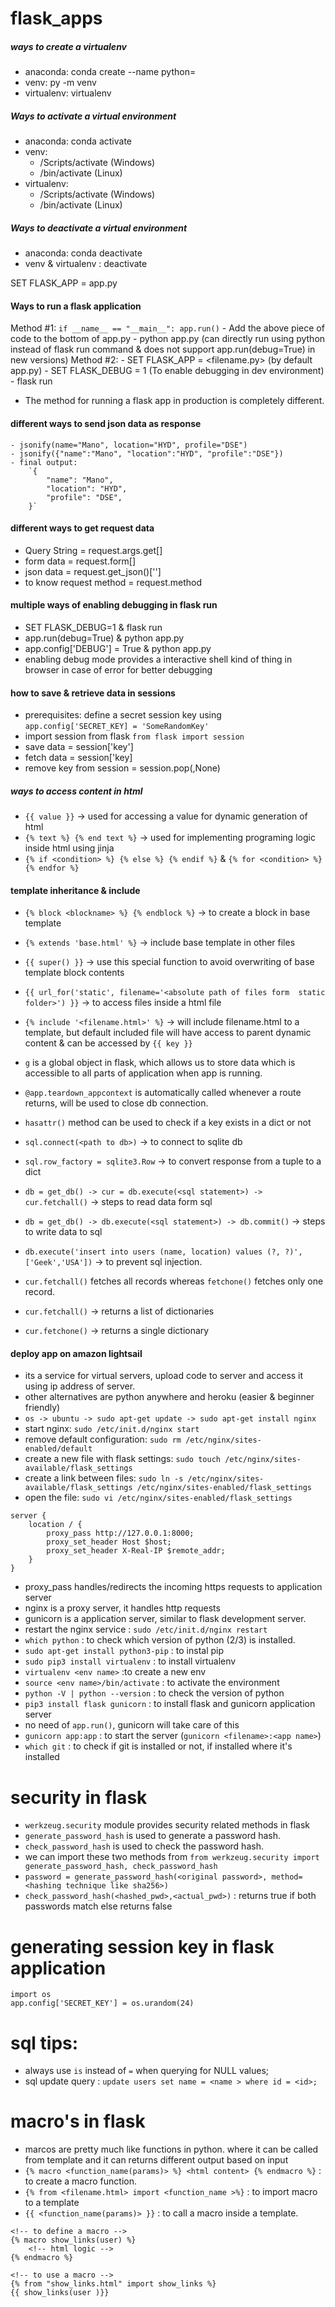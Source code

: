 # flask_apps
##### ways to create  a virtualenv
- anaconda: conda create --name <env name> python=<version>
- venv: py -m venv <env name>
- virtualenv: virtualenv <env name>

##### Ways to activate a virtual environment
- anaconda: conda activate <env name>
- venv:
    - <env name>/Scripts/activate (Windows)
    - <env name>/bin/activate (Linux)
- virtualenv:
    - <env name>/Scripts/activate (Windows)
    - <env name>/bin/activate (Linux)

##### Ways to deactivate a virtual environment
- anaconda: conda deactivate
- venv & virtualenv : deactivate

SET FLASK_APP = app.py

#### Ways to run a flask application
Method #1:
    `if __name__ == "__main__": app.run()`
    - Add the above piece of code to the bottom of app.py
    - python app.py (can directly run using python instead of flask run command & does not support app.run(debug=True) in new versions)
Method #2:
    - SET FLASK_APP = <filename.py> (by default app.py)
    - SET FLASK_DEBUG = 1 (To enable debugging in dev environment)
    - flask run

- The method for running a flask app in production is completely different.

#### different ways to send json data as response
    - jsonify(name="Mano", location="HYD", profile="DSE")
    - jsonify({"name":"Mano", "location":"HYD", "profile":"DSE"})
    - final output: 
        `{
            "name": "Mano",
            "location": "HYD",
            "profile": "DSE",
        }`
#### different ways to get request data 
- Query String  = request.args.get[<key>]
- form data = request.form[<key>]
- json data = request.get_json()['<key>'] 
- to know request method = request.method

#### multiple ways of enabling debugging in flask run
- SET FLASK_DEBUG=1 & flask run
- app.run(debug=True) & python app.py
- app.config['DEBUG'] = True & python app.py
- enabling debug mode provides a interactive shell kind of thing in browser in case of error for better debugging

#### how to save & retrieve data in sessions
 - prerequisites: define a secret session key using `app.config['SECRET_KEY] = 'SomeRandomKey'`
 - import session from flask `from flask import session`
 - save data = session['key']
 - fetch data = session['key]
 - remove key from session = session.pop(<key>,None)

##### ways to access content in html
- `{{ value }}` -> used for accessing a value for dynamic generation of html
- `{% text %} {% end text %}` -> used for implementing programing logic inside html using jinja
- `{% if <condition> %} {% else %} {% endif %}` & `{% for <condition> %} {% endfor %}`

#### template inheritance & include
- `{% block <blockname> %} {% endblock %}` -> to create a block in base template
- `{% extends 'base.html' %}` -> include base template in other files
- `{{ super() }}` -> use this special function to avoid overwriting of base template block contents
- `{{ url_for('static', filename='<absolute path of files form  static folder>') }}` -> to access files inside a html file
- `{% include '<filename.html>' %}` -> will include filename.html to a template, but default included file will have access to parent dynamic content & can be accessed by `{{ key }}`

- `g` is a global object in flask, which allows us to store data which is accessible to all parts of application when app is running.
- `@app.teardown_appcontext` is automatically called whenever a route returns, will be used to close db connection.
- `hasattr()` method can be used to check if a key exists in a dict or not
- `sql.connect(<path to db>)` -> to connect to sqlite db
- `sql.row_factory = sqlite3.Row`  -> to convert response from a tuple to a dict
- `db = get_db() -> cur = db.execute(<sql statement>) -> cur.fetchall()` -> steps to read data form sql
- `db = get_db() -> db.execute(<sql statement>) -> db.commit()` -> steps to write data to sql
- `db.execute('insert into users (name, location) values (?, ?)', ['Geek','USA'])` -> to prevent sql injection.
- `cur.fetchall()` fetches all records whereas `fetchone()` fetches only one record.
- `cur.fetchall()` -> returns a list of dictionaries
- `cur.fetchone()` -> returns a single dictionary

#### deploy app on amazon lightsail
- its a service for virtual servers, upload code to server and access it using ip address of server.
- other alternatives are python anywhere and heroku (easier & beginner friendly)
- `os -> ubuntu -> sudo apt-get update -> sudo apt-get install nginx`
- start nginx: `sudo /etc/init.d/nginx start`
- remove default configuration: `sudo rm /etc/nginx/sites-enabled/default`
- create a new file with flask settings: `sudo touch /etc/nginx/sites-available/flask_settings`
- create a link between files: `sudo ln -s /etc/nginx/sites-available/flask_settings /etc/nginx/sites-enabled/flask_settings`
- open the file: `sudo vi /etc/nginx/sites-enabled/flask_settings`
```
server {
    location / {
        proxy_pass http://127.0.0.1:8000;
        proxy_set_header Host $host;
        proxy_set_header X-Real-IP $remote_addr;
    }
}
```
- proxy_pass handles/redirects the incoming https requests to application server
- nginx is a proxy server, it handles http requests
- gunicorn is a application server, similar to flask development server.
- restart the nginx service : `sudo /etc/init.d/nginx restart`
- `which python` : to check which  version of python (2/3) is installed.
- `sudo apt-get install python3-pip` : to instal pip
- `sudo pip3 install virtualenv` : to install virtualenv
- `virtualenv <env name>` :to create a new env
- `source <env name>/bin/activate` : to activate the environment
- `python -V | python --version` : to check the version of python
- `pip3 install flask gunicorn` : to install flask and gunicorn application server
- no need of `app.run()`, gunicorn will take care of this
- `gunicorn app:app` : to start the server (`gunicorn <filename>:<app name>`)
- `which git` : to check if git is installed or not, if installed where it's installed

# security in flask
- `werkzeug.security` module provides security related methods in flask
- `generate_password_hash` is used to generate a password hash.
- `check_password_hash` is used to check the password hash.
- we can import these two methods from `from werkzeug.security import generate_password_hash, check_password_hash`
- `password = generate_password_hash(<original password>, method=<hashing technique like sha256>)`
- `check_password_hash(<hashed_pwd>,<actual_pwd>)` : returns true if both passwords match else returns false

# generating session key in flask application
```
import os
app.config['SECRET_KEY'] = os.urandom(24)
```

# sql tips:
- always use `is` instead of `=` when querying for NULL values;
- sql update query : `update users set name = <name > where id = <id>;`

# macro's in flask
- marcos are pretty much like functions in python. where it can be called from template and it can returns different output based on input
- `{% macro <function_name(params)> %} <html content> {% endmacro %}` : to create a macro function.
- `{% from <filename.html> import <function_name >%}` : to import macro to a template
- `{{ <function_name(params)> }}` : to call a macro inside a template.
```
<!-- to define a macro -->
{% macro show_links(user) %}
    <!-- html logic -->
{% endmacro %}

<!-- to use a macro -->
{% from "show_links.html" import show_links %}
{{ show_links(user )}}
```
